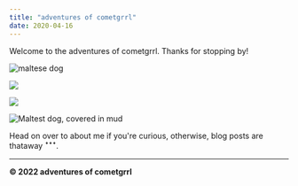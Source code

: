 ```yaml
---
title: "adventures of cometgrrl"
date: 2020-04-16
---
```


Welcome to the adventures of cometgrrl. Thanks for stopping by!

![maltese dog](images/IMG_1093-150x150.jpg)

![](images/IMG_0889-300x225.jpg)

![](images/IMG_0883-300x225.jpg)

![Maltest dog, covered in mud](images/dogs-010-1024x683.jpg)

Head on over to about me if you're curious, otherwise, blog posts are thataway ꜜꜜꜜ.

* * *

**© 2022 adventures of cometgrrl**
